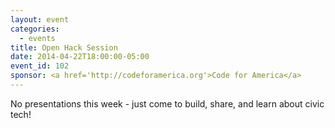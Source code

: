 ```yaml
---
layout: event
categories: 
  - events
title: Open Hack Session
date: 2014-04-22T18:00:00-05:00
event_id: 102
sponsor: <a href='http://codeforamerica.org'>Code for America</a>
---
```


<p>No presentations this week - just come to build, share, and learn about civic tech!</p>
